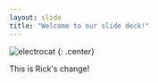 ```yaml
---
layout: slide
title: "Welcome to our slide deck!"
---
```


![electrocat](https://octodex.github.com/images/electrocat.png)
{: .center}

This is Rick's change!
